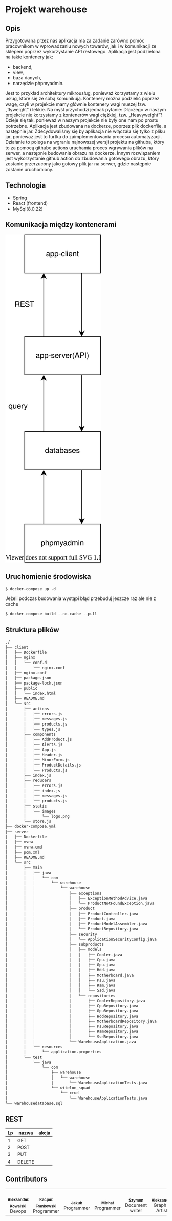 # Projekt warehouse
## Opis
Przygotowana przez nas aplikacja ma za zadanie zarówno pomóc pracownikom w wprowadzaniu nowych towarów, jak i w komunikacji ze sklepem poprzez wykorzystanie API restowego. 
Aplikacja jest podzielona na takie kontenery jak:
- backend,
- view,
- baza danych,
- narzędzie phpmyadmin. 

Jest to przykład architektury mikrousług, ponieważ korzystamy z wielu usług, które 
się ze sobą komunikują. Kontenery można podzielić poprzez wagę, czyli w projekcie mamy głównie kontenery wagi muszej tzw. „flyweight” i lekkie. Na myśl przychodzi jednak pytanie: 
Dlaczego w naszym projekcie nie korzystamy z kontenerów wagi ciężkiej, tzw. „Heavyweight”?
Dzieje się tak, ponieważ w naszym projekcie nie były one nam po prostu potrzebne. 
Aplikacja jest zbudowana na dockerze, poprzez plik dockerfile, a następnie jar. Zdecydowaliśmy się by aplikacja nie włączała się tylko z pliku jar, ponieważ jest to furtka do zaimplementowania procesu automatyzacji. Działanie to polega na wgraniu najnowszej wersji projektu na githuba, który to za pomocą githube actions uruchamia proces wgrywania plików na serwer, a następnie budowania obrazu na dockerze. Innym rozwiązaniem jest wykorzystanie github action do zbudowania gotowego obrazu, który zostanie przerzucony jako gotowy plik jar na serwer, gdzie następnie zostanie uruchomiony.

## Technologia

 - Spring 
 -  React (frontend)
 -  MySql(8.0.22)

## Komunikacja między kontenerami
![Diagram](https://raw.githubusercontent.com/witelon-squad/warehouse/af14330df9df116320fa62621bb9e7915771528a/diagram.svg)
## Uruchomienie środowiska

```
$ docker-compose up -d
```
Jeżeli podczas budowania wystąpi błąd przebuduj jeszcze raz ale nie z cache

```
$ docker-compose build --no-cache --pull
```
## Struktura plików
```
./
├── client
│   ├── Dockerfile
│   ├── nginx
│   │   └── conf.d
│   │       └── nginx.conf
│   ├── nginx.conf
│   ├── package.json
│   ├── package-lock.json
│   ├── public
│   │   └── index.html
│   ├── README.md
│   └── src
│       ├── actions
│       │   ├── errors.js
│       │   ├── messages.js
│       │   ├── products.js
│       │   └── types.js
│       ├── components
│       │   ├── AddProduct.js
│       │   ├── Alerts.js
│       │   ├── App.js
│       │   ├── Header.js
│       │   ├── MinorForm.js
│       │   ├── ProductDetails.js
│       │   └── Products.js
│       ├── index.js
│       ├── reducers
│       │   ├── errors.js
│       │   ├── index.js
│       │   ├── messages.js
│       │   └── products.js
│       ├── static
│       │   └── images
│       │       └── logo.png
│       └── store.js
├── docker-compose.yml
├── server
│   ├── Dockerfile
│   ├── mvnw
│   ├── mvnw.cmd
│   ├── pom.xml
│   ├── README.md
│   └── src
│       ├── main
│       │   ├── java
│       │   │   └── com
│       │   │       └── warehouse
│       │   │           └── warehouse
│       │   │               ├── exceptions
│       │   │               │   ├── ExceptionMethodAdvice.java
│       │   │               │   └── ProductNotFoundException.java
│       │   │               ├── product
│       │   │               │   ├── ProductController.java
│       │   │               │   ├── Product.java
│       │   │               │   ├── ProductModelAssembler.java
│       │   │               │   └── ProductRepository.java
│       │   │               ├── security
│       │   │               │   └── ApplicationSecurityConfig.java
│       │   │               ├── subproducts
│       │   │               │   ├── models
│       │   │               │   │   ├── Cooler.java
│       │   │               │   │   ├── Cpu.java
│       │   │               │   │   ├── Gpu.java
│       │   │               │   │   ├── Hdd.java
│       │   │               │   │   ├── Motherboard.java
│       │   │               │   │   ├── Psu.java
│       │   │               │   │   ├── Ram.java
│       │   │               │   │   └── Ssd.java
│       │   │               │   └── repositories
│       │   │               │       ├── CoolerRepository.java
│       │   │               │       ├── CpuRepository.java
│       │   │               │       ├── GpuRepository.java
│       │   │               │       ├── HddRepository.java
│       │   │               │       ├── MotherboardRepository.java
│       │   │               │       ├── PsuRepository.java
│       │   │               │       ├── RamRepository.java
│       │   │               │       └── SsdRepository.java
│       │   │               └── WarehouseApplication.java
│       │   └── resources
│       │       └── application.properties
│       └── test
│           └── java
│               └── com
│                   ├── warehouse
│                   │   └── warehouse
│                   │       └── WarehouseApplicationTests.java
│                   └── witelon_squad
│                       └── crud
│                           └── WarehouseApplicationTests.java
└── warehousedatabase.sql
```
## REST

|Lp  |nazwa  | akcja|
|--|--|--|
| 1 | GET | |
| 2| POST| |
| 3 | PUT| |
| 4 | DELETE| |

##  Contributors

 <table>
  <tr>
    <td align="center"><a href="https://github.com/MrHDOLEK"><img src="https://avatars3.githubusercontent.com/u/27227621?s=460&u=069465d3f3be2023b139af01b624136ee7c34f25&v=4" width="100px;" alt=""/><br /><sub><b>Aleksander Kowalski</b></sub></a><br />Devops
    <a href="#question-kentcdodds" title="Answering Questions"></td>
    <td align="center"><a href="https://github.com/shiragaira"><img src="https://avatars0.githubusercontent.com/u/66391990?s=460&v=4" width="100px;" alt=""/><br /><sub><b>Kacper Frankowski </b></sub></a><br />Programmer
     </td>
    <td align="center"><a href="https://github.com/Aceaelus"><img src="https://avatars3.githubusercontent.com/u/72414936?s=460&u=46621f1c6fae8a996942b1f1f00dc5110e8ca1a2&v=4" width="100px;" alt=""/><br /><sub><b>Jakub </b></sub></a><br />Programmer</td>
     <td align="center"><a href="https://github.com/Aceaelus"><img src="https://avatars2.githubusercontent.com/u/72552648?s=400&v=4" width="100px;" alt=""/><br /><sub><b>Michał</b></sub></a><br />Programmer</td>
    <td align="center"><a href="https://github.com/Elterr"><img src="https://avatars3.githubusercontent.com/u/72750026?s=460&u=96ccc7e85acd26d76240a508e95f3249c27314f0&v=4" width="100px;" alt=""/><br /><sub><b>Szymon</b></sub></a><br />Document writer</td>
    <td align="center"><a href="https://github.com/Shayarin"><img src="https://avatars3.githubusercontent.com/u/73511650?s=400&v=4" width="100px;" alt=""/><br /><sub><b>Aleksandra</b></sub></a><br /> Graphic Artist</td>
  </tr>
</table>
